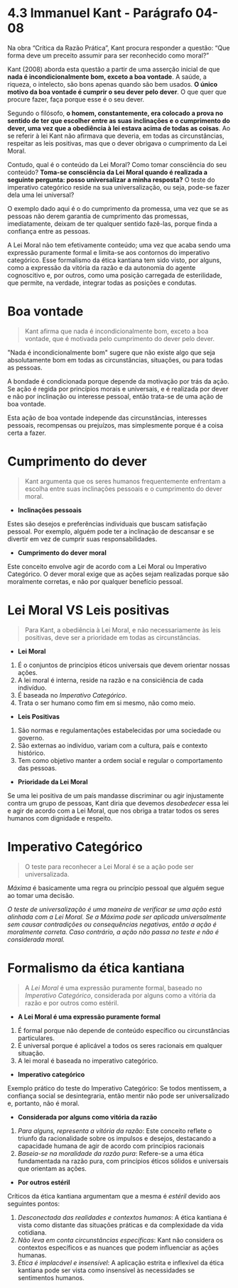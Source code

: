 # 4.3 Immanuel Kant - Parágrafo 04-08

Na obra “Crítica da Razão Prática”, Kant procura responder a questão: “Que forma deve um preceito assumir para ser reconhecido como moral?”

Kant (2008) aborda esta questão a partir de uma asserção inicial de que **nada é incondicionalmente bom, exceto a boa vontade**. A saúde, a riqueza, o intelecto, são bons apenas quando são bem usados. **O único motivo da boa vontade é cumprir o seu dever pelo dever**. O que quer que procure fazer, faça porque esse é o seu dever.

Segundo o filósofo, **o homem, constantemente, era colocado a prova no sentido de ter que escolher entre as suas inclinações e o cumprimento do dever, uma vez que a obediência à lei estava acima de todas as coisas**. Ao se referir à lei Kant não afirmava que deveria, em todas as circunstâncias, respeitar as leis positivas, mas que o dever obrigava o cumprimento da Lei Moral.

Contudo, qual é o conteúdo da Lei Moral? Como tomar consciência do seu conteúdo? **Toma-se consciência da Lei Moral quando é realizada a seguinte pergunta: posso universalizar a minha resposta?** O teste do imperativo categórico reside na sua universalização, ou seja, pode-se fazer dela uma lei universal?

O exemplo dado aqui é o do cumprimento da promessa, uma vez que se as pessoas não derem garantia de cumprimento das promessas, imediatamente, deixam de ter qualquer sentido fazê-las, porque finda a confiança entre as pessoas.

A Lei Moral não tem efetivamente conteúdo; uma vez que acaba sendo uma expressão puramente formal e limita-se aos contornos do imperativo categórico. Esse formalismo da ética kantiana tem sido visto, por alguns, como a expressão da vitória da razão e da autonomia do agente cognoscitivo e, por outros, como uma posição carregada de esterilidade, que permite, na verdade, integrar todas as posições e condutas.

# Boa vontade

> Kant afirma que nada é incondicionalmente bom, exceto a boa vontade, que é motivada pelo cumprimento do dever pelo dever.

"Nada é incondicionalmente bom" sugere que não existe algo que seja absolutamente bom em todas as circunstâncias, situações, ou para todas as pessoas.

A bondade é condicionada porque depende da motivação por trás da ação. Se ação é regida por princípios morais e universais, e é realizada por dever e não por inclinação ou interesse pessoal, então trata-se de uma ação de boa vontade.

Esta ação de boa vontade independe das circunstâncias, interesses pessoais, recompensas ou prejuízos, mas simplesmente porque é a coisa certa a fazer.

# Cumprimento do dever

> Kant argumenta que os seres humanos frequentemente enfrentam a escolha entre suas inclinações pessoais e o cumprimento do dever moral.

- **Inclinações pessoais**

Estes são desejos e preferências individuais que buscam satisfação pessoal. Por exemplo, alguém pode ter a inclinação de descansar e se divertir em vez de cumprir suas responsabilidades.

- **Cumprimento do dever moral**

Este conceito envolve agir de acordo com a Lei Moral ou Imperativo Categórico. O dever moral exige que as ações sejam realizadas porque são moralmente corretas, e não por qualquer benefício pessoal.

# Lei Moral VS Leis positivas

> Para Kant, a obediência à Lei Moral, e não necessariamente às leis positivas, deve ser a prioridade em todas as circunstâncias.

- **Lei Moral**

1. É o conjuntos de princípios éticos universais que devem orientar nossas ações.
2. A lei moral é interna, reside na razão e na consiciência de cada indivíduo.
3. É baseada no *Imperativo Categórico*.
4. Trata o ser humano como fim em si mesmo, não como meio.

- **Leis Positivas**

1. São normas e regulamentações estabelecidas por uma sociedade ou governo.
2. São externas ao indivíduo, variam com a cultura, país e contexto histórico.
3. Tem como objetivo manter a ordem social e regular o comportamento das pessoas.

- **Prioridade da Lei Moral**

Se uma lei positiva de um país mandasse discriminar ou agir injustamente contra um grupo de pessoas, Kant diria que devemos *desobedecer* essa lei e agir de acordo com a Lei Moral, que nos obriga a tratar todos os seres humanos com dignidade e respeito.

# Imperativo Categórico

> O teste para reconhecer a Lei Moral é se a ação pode ser universalizada.

*Máxima* é basicamente uma regra ou princípio pessoal que alguém segue ao tomar uma decisão.

*O teste de universalização é uma maneira de verificar se uma ação está alinhada com a Lei Moral. Se a Máxima pode ser aplicada universalmente sem causar contradições ou consequências negativas, então a ação é moralmente correta. Caso contrário, a ação não passa no teste e não é considerada moral.*

# Formalismo da ética kantiana

> A *Lei Moral* é uma expressão puramente formal, baseado no *Imperativo Categórico*, considerada por alguns como a vitória da razão e por outros como estéril.

- **A Lei Moral é uma expressão puramente formal**

1. É formal porque não depende de conteúdo específico ou circunstâncias particulares.
2. É universal porque é aplicável a todos os seres racionais em qualquer situação.
3. A lei moral é baseada no imperativo categórico.

- **Imperativo categórico**

Exemplo prático do teste do Imperativo Categórico: Se todos mentissem, a confiança social se desintegraria, então mentir não pode ser universalizado e, portanto, não é moral.

- **Considerada por alguns como vitória da razão**

1. *Para alguns, representa a vitória da razão*: Este conceito reflete o triunfo da racionalidade sobre os impulsos e desejos, destacando a capacidade humana de agir de acordo com princípios racionais
2. *Baseia-se na moralidade da razão pura*: Refere-se a uma ética fundamentada na razão pura, com princípios éticos sólidos e universais que orientam as ações.

- **Por outros estéril**

Críticos da ética kantiana argumentam que a mesma é *estéril* devido aos seguintes pontos:

1. *Desconectada das realidades e contextos humanos*: A ética kantiana é vista como distante das situações práticas e da complexidade da vida cotidiana.
2. *Não leva em conta circunstâncias específicas*: Kant não considera os contextos específicos e as nuances que podem influenciar as ações humanas.
3. *Ética é implacável e insensível*: A aplicação estrita e inflexível da ética kantiana pode ser vista como insensível às necessidades se sentimentos humanos.
